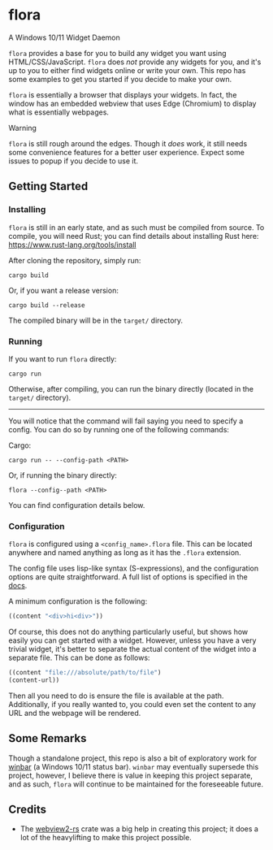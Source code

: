 # flora

A Windows 10/11 Widget Daemon

`flora` provides a base for you to build any widget you want using HTML/CSS/JavaScript. `flora` does
_not_ provide any widgets for you, and it's up to you to either find widgets online or write your
own. This repo has some examples to get you started if you decide to make your own.

`flora` is essentially a browser that displays your widgets. In fact, the window has an embedded
webview that uses Edge (Chromium) to display what is essentially webpages.

> [!WARNING]
>
> `flora` is still rough around the edges. Though it _does_ work, it still needs some convenience
> features for a better user experience. Expect some issues to popup if you decide to use it.

## Getting Started

### Installing

`flora` is still in an early state, and as such must be compiled from source. To compile, you will
need Rust; you can find details about installing Rust here: https://www.rust-lang.org/tools/install

After cloning the repository, simply run:

```
cargo build
```

Or, if you want a release version:

```
cargo build --release
```

The compiled binary will be in the `target/` directory.

### Running

If you want to run `flora` directly:

```
cargo run
```

Otherwise, after compiling, you can run the binary directly (located in the `target/` directory).

---

You will notice that the command will fail saying you need to specify a config. You can do so by
running one of the following commands:

Cargo:

```
cargo run -- --config-path <PATH>
```

Or, if running the binary directly:

```
flora --config--path <PATH>
```

You can find configuration details below.

### Configuration

`flora` is configured using a `<config_name>.flora` file. This can be located anywhere and named
anything as long as it has the `.flora` extension.

The config file uses lisp-like syntax (S-expressions), and the configuration options are quite
straightforward. A full list of options is specified in the [docs](./docs/).

A minimum configuration is the following:

```lisp
((content "<div>hi<div>"))
```

Of course, this does not do anything particularly useful, but shows how easily you can get started
with a widget. However, unless you have a very trivial widget, it's better to separate the actual
content of the widget into a separate file. This can be done as follows:

```lisp
((content "file:///absolute/path/to/file")
(content-url))
```

Then all you need to do is ensure the file is available at the path. Additionally, if you really
wanted to, you could even set the content to any URL and the webpage will be rendered.

## Some Remarks

Though a standalone project, this repo is also a bit of exploratory work for
[winbar](https://github.com/sulaxan/winbar) (a Windows 10/11 status bar). `winbar` may eventually
supersede this project, however, I believe there is value in keeping this project separate, and as
such, `flora` will continue to be maintained for the foreseeable future.

## Credits

- The [webview2-rs](https://github.com/wravery/webview2-rs/) crate was a big help in creating this
  project; it does a lot of the heavylifting to make this project possible.
